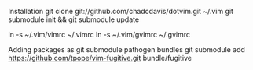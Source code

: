 Installation
git clone git://github.com/chadcdavis/dotvim.git ~/.vim
git submodule init && git submodule update

ln -s ~/.vim/vimrc ~/.vimrc
ln -s ~/.vim/gvimrc ~/.gvimrc

Adding packages as git submodule pathogen bundles
git submodule add https://github.com/tpope/vim-fugitive.git bundle/fugitive
